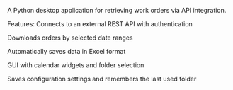 A Python desktop application for retrieving work orders via API integration.

Features:
Connects to an external REST API with authentication

Downloads orders by selected date ranges

Automatically saves data in Excel format

GUI with calendar widgets and folder selection

Saves configuration settings and remembers the last used folder
